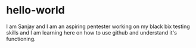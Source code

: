 # hello-world
I am Sanjay and I am an aspiring pentester working on my black bix testing skills and I am learning here on how to use github and understand it's functioning.

